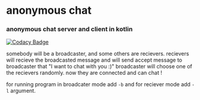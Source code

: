 # anonymous chat
### anonymous chat server and client in kotlin

[![Codacy Badge](https://api.codacy.com/project/badge/Grade/0f21a40597934cf6a46a8a9023261268)](https://www.codacy.com?utm_source=github.com&amp;utm_medium=referral&amp;utm_content=ehsansouri23/anonymous-chat&amp;utm_campaign=Badge_Grade)

somebody will be a broadcaster, and some others are recievers. recievers will recieve the broadcasted message 
and will send accept message to broadcaster that "I want to chat with you :)"
broadcaster will choose one of the recievers randomly. now they are connected and can chat !

for running program in broadcater mode add `-b` and for reciever mode add `-l` argument.
